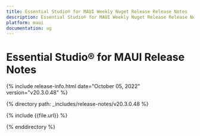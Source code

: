 ```yaml
---
title: Essential Studio® for MAUI Weekly Nuget Release Release Notes  
description: Essential Studio® for MAUI Weekly Nuget Release Release Notes  
platform: maui
documentation: ug
---
```


# Essential Studio® for MAUI Release Notes  

{% include release-info.html date="October 05, 2022"  version="v20.3.0.48" %} 

{% directory path: _includes/release-notes/v20.3.0.48 %}

{% include {{file.url}} %}

{% enddirectory %}